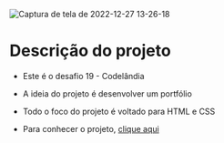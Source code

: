 ![Captura de tela de 2022-12-27 13-26-18](https://user-images.githubusercontent.com/81364355/209694121-b638112a-36c7-463b-b26f-211879626d95.png)

# Descrição do projeto

- Este é o desafio 19 - Codelândia

- A ideia do projeto é desenvolver um portfólio

- Todo o foco do projeto é voltado para HTML e CSS

- Para conhecer o projeto, [clique aqui](https://codepen.io/wilsonsdr/full/KKBVaOa)


